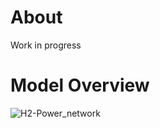 # About
Work in progress

# Model Overview
![H2-Power_network](https://user-images.githubusercontent.com/56058936/192164357-e609136c-dc64-4a41-8f4d-d8bd7dd18207.png)


